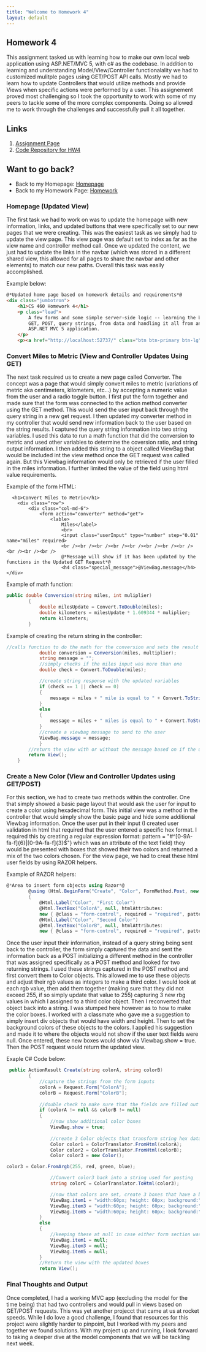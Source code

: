 ```yaml
---
title: "Welcome to Homework 4"
layout: default
---
```


## Homework 4
This assignment tasked us with learning how to make our own local web application using ASP.NET/MVC 5, with c# as the codebase. In addition to learning and understanding Model/View/Controller functionalality we had to customized mulitple pages using GET/POST API calls.  Mostly we had to learn how to update Controllers that would utilize methods and provide Views when specific actions were performed by a user.  This assignement proved most challenging so I took the opportunity to work with some of my peers to tackle some of the more complex components.  Doing so allowed me to work through the challenges and successfully pull it all together.   

## Links
1. [Assignment Page](https://www.wou.edu/~morses/classes/cs46x/assignments/HW4_1819.html)
2. [Code Repository for HW4](https://github.com/avickers17/avickers17.github.io/tree/master/cs460/HW4)

## Want to go back?
* Back to my Homepage: [Homepage](https://avickers17.github.io)
* Back to my Homework Page: [Homework](https://avickers17.github.io/cs460/)

### Homepage (Updated View)
The first task we had to work on was to update the homepage with new information, links, and updated buttons that were specifically set to our new pages that we were creating.  This was the easiest task as we simply had to update the view page.  This view page was default set to index as far as the view name and controller method call. Once we updated the content, we just had to update the links in the navbar (which was stored in a different shared view, this allowed for all pages to share the navbar and other elements) to match our new paths.  Overall this task was easily accomplished.

Example below:
```html
@*Updated home page based on homework details and requirements*@
<div class="jumbotron">
    <h1>CS 460 Homework 4</h1>
    <p class="lead">
        A few forms and some simple server-side logic -- learning the basics of 
		GET, POST, query strings, from data and handling it all from an
        ASP.NET MVC 5 application.
    </p>
    <p><a href="http://localhost:52737/" class="btn btn-primary btn-lg">Learn more &raquo;</a></p>
```

### Convert Miles to Metric (View and Controller Updates Using GET)
The next task required us to create a new page called Converter.  The concept was a page that would simply convert miles to metric (variations of metric aka centimeters, kilometers, etc...) by accepting a numeric value from the user and a radio toggle button. I first put the form together and made sure that the form was connected to the action method converter using the GET method.  This would send the user input back through the query string in a new get request.  I then updated my converter method in my controller that would send new information back to the user based on the string results.  I captured the query string information into two string variables.  I used this data to run a math function that did the conversion to metric and used other variables to determine the coversion ratio, and string output information.  I then added this string to a object called ViewBag that would be included int the view method once the GET request was called again.  But this Viewbag information would only be retrieved if the user filled in the miles information.  I further limited the value of the field using html value requirements.

Example of the form HTML:
```hmtl
  <h1>Convert Miles to Metric</h1>
    <div class="row">
        <div class="col-md-6">
            <form action="converter" method="get">
                <lable>
                    Miles</label>
                    <br>
                    <input class="userInput" type="number" step="0.01" name="miles" required>
                    <br /><br /><br /><br /><br /><br /><br /><br /><br /><br /><br />
                    @*Message will show if it has been updated by the functions in the Updated GET Request*@
                    <h4 class="special_message">@ViewBag.message</h4>
</div>
```
Example of math function:
```cs
public double Conversion(string miles, int muliplier)
        {
            double milesUpdate = Convert.ToDouble(miles);
            double kilometers = milesUpdate * 1.609344 * muliplier;
            return kilometers;
        }
```

Example of creating the return string in the controller:
```cs
//calls function to do the math for the conversion and sets the result to a double
            double conversion = Conversion(miles, multiplier);
            string message = "";
            //simply checks if the miles input was more than one
            double check = Convert.ToDouble(miles);

            //create string response with the updated variables
            if (check == 1 || check == 0)
            {
                message = miles + " mile is equal to " + Convert.ToString(conversion) + " " + meters;
            }
            else
            {
                message = miles + " miles is equal to " + Convert.ToString(conversion) + " " + meters;
            }
            //create a viewbag message to send to the user
            ViewBag.message = message;
            }
        //return the view with or without the message based on if the user entered a number for miles
        return View();
    }
```

### Create a New Color (View and Controller Updates using GET/POST)
For this section, we had to create two methods within the controller.  One that simply showed a basic page layout that would ask the user for input to create a color using hexadecimal form. This initial view was a method in the controller that would simply show the basic page and hide some additional Viewbag information.  Once the user put in their input (I created user validation in html that required that the user entered a specific hex format.  I required this by creating a regular expression format: pattern = "#^[0-9A-fa-f]{6}|[0-9A-fa-f]{3}$"} which was an attribute of the text field) they would be presented with boxes that showed their two colors and returned a mix of the two colors chosen.  For the view page, we had to creat these html user fields by using RAZOR helpers. 

Example of RAZOR helpers:
```cs
@*Area to insert form objects using Razor*@
        @using (Html.BeginForm("Create", "Color", FormMethod.Post, new { id = 0, @class = "my form" }))
        {
            @Html.Label("Color", "First Color")
            @Html.TextBox("ColorA", null, htmlAttributes: 
			new { @class = "form-control", required = "required", pattern = "#[0-9A-fa-f]{3,6}"})
            @Html.Label("Color", "Second Color")
            @Html.TextBox("ColorB", null, htmlAttributes: 
			new { @class = "form-control", required = "required", pattern = "#[0-9A-fa-f]{3,6}"})
```

Once the user input their information, instead of a query string being sent back to the controller, the form simply captured the data and sent the information back as a POST initializing a different method in the controller that was assigned specifically as a POST method and looked for two returning strings.  I used these strings captured in the POST method and first convert them to Color objects.  This allowed me to use these objects and adjust their rgb values as integers to make a third color.  I would look at each rgb value, then add them together (making sure that they did not exceed 255, if so simply update that value to 255) capturing 3 new rbg values in which I assigned to a third color object.  Then I reconverted that object back into a string.  I was stumped here however as to how to make the color boxes.  I worked with a classmate who gave me a suggestion to simply insert div objects that would have width and height.  Then to set the background colors of these objects to the colors.  I applied his suggestion and made it to where the objects would not show if the user text fields were null. Once entered, these new boxes would show via Viewbag.show = true.  Then the POST request would return the updated view.

Exaple C# Code below:

```cs
 public ActionResult Create(string colorA, string colorB)
        {
            //capture the strings from the form inputs
            colorA = Request.Form["ColorA"];
            colorB = Request.Form["ColorB"];
            
            //double check to make sure that the fields are filled out
            if (colorA != null && colorB != null)
            {
                //now show additional color boxes
                ViewBag.show = true;
                
                //create 3 Color objects that transform string hex data into numbers that can be adjusted
                Color color1 = ColorTranslator.FromHtml(colorA);
                Color color2 = ColorTranslator.FromHtml(colorB);
                Color color3 = new Color();
```
```cs
color3 = Color.FromArgb(255, red, green, blue);

                //Convert color3 back into a string used for posting
                string colorC = ColorTranslator.ToHtml(color3);

                //now that colors are set, create 3 boxes that have a background of the chosen color combos
                ViewBag.item1 = "width:60px; height: 60px; background:" + colorA + ";";
                ViewBag.item3 = "width:60px; height: 60px; background:" + colorB + ";";
                ViewBag.item5 = "width:60px; height: 60px; background:" + colorC + ";";
            }
            else
            {
                //keeping these at null in case either form section was not filled in correctly and a POST request made
                ViewBag.item1 = null;
                ViewBag.item3 = null;
                ViewBag.item5 = null;
            }
            //Return the view with the updated boxes
            return View();
```

### Final Thoughts and Output
Once completed, I had a working MVC app (excluding the model for the time being) that had two controllers and would pull in views based on GET/POST requests.  This was yet another projecct that came at us at rocket speeds.  While I do love a good challenge, I found that resources for this project were slightly harder to pinpoint, but I worked with my peers and together we found solutions.  With my project up and running, I look forward to taking a deeper dive at the model components that we will be tackling next week.
